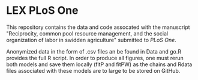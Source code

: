 # LEX PLoS One
This repository contains the data and code assocated with the manuscript "Reciprocity, common pool resource management, and the social organization of labor in swidden agriculture" submitted to _PLoS One_. 

Anonymized data in the form of .csv files an be found in Data and go.R provides the full R script. In order to produce all figures, one must rerun both models and save them locally (fitP and fitPW) as the chains and Rdata files associated with these models are to large to be stored on GitHub. 
